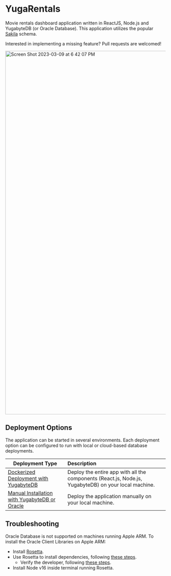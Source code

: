 # YugaRentals

Movie rentals dashboard application written in ReactJS, Node.js and YugabyteDB (or Oracle Database). This application utilizes the popular [Sakila](https://github.com/jOOQ/sakila) schema.

Interested in implementing a missing feature? Pull requests are welcomed!

<img width="1141" alt="Screen Shot 2023-03-09 at 6 42 07 PM" src="https://user-images.githubusercontent.com/2041330/224209662-31d385eb-5f8d-442d-ba34-23f453c7b37e.png">

## Deployment Options

The application can be started in several environments. Each deployment option can be configured to run with local or cloud-based database deployments.

| Deployment Type                                     | Description                                                                                          |
| --------------------------------------------------- | :--------------------------------------------------------------------------------------------------- |
| [Dockerized Deployment with YugabyteDB](local_deployment_docker.md) | Deploy the entire app with all the components (React.js, Node.js, YugabyteDB) on your local machine. |
| [Manual Installation with YugabyteDB or Oracle](local_deployment.md)          | Deploy the application manually on your local machine.                                               |

## Troubleshooting

Oracle Database is not supported on machines running Apple ARM. To install the Oracle Client Libraries on Apple ARM:

- Install [Rosetta](https://support.apple.com/en-us/HT211861).
- Use Rosetta to install dependencies, following [these steps](https://developers.ascendcorp.com/how-to-install-oracle-instant-client-on-apple-silicon-m1-24b67f2dc743).
  - Verify the developer, following [these steps](http://oraontap.blogspot.com/2020/01/mac-os-x-catalina-and-oracle-instant.html).
- Install Node v16 inside terminal running Rosetta.
